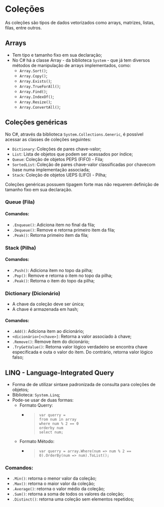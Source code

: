 # Coleções

As coleções são tipos de dados vetorizados como arrays, matrizes, listas, filas, entre outros.

## Arrays

- Tem tipo e tamanho fixo em sua declaração;
- No C# há a classe Array - da biblioteca ``System`` - que já tem diversos métodos de manipulação de arrays implementados, como:
  - ``Array.Sort()``;
  - ``Array.Copy()``;
  - ``Array.Exists()``;
  - ``Array.TrueForAll()``;
  - ``Array.Find()``;
  - ``Array.IndexOf()``;
  - ``Array.Resize()``;
  - ``Array.ConvertAll()``;

## Coleções genéricas

No C#, através da biblioteca ``System.Collections.Generic``, é possível acessar as classes de coleções seguintes:
- ``Dictionary``: Coleções de pares chave-valor;
- ``List``: Lista de objetos que podem ser acessados por índice;
- ``Queue``: Coleção de objetos PEPS (FIFO) - Fila;
- ``SortedList``: Coleção de pares chave-valor classificadas por chavecom base numa implementação associada;
- ``Stack``: Coleção de objetos UEPS (LIFO) - Pilha;

Coleções genéricas possuem tipagem forte mas não requerem definição de tamanho fixo em sua declaração.

### Queue (Fila)

#### Comandos:
- ``.Enqueue()``: Adiciona item no final da fila;
- ``.Dequeue()``: Remove e retorna primeiro item da fila;
- ``.Peak()``: Retorna primeiro item da fila;

### Stack (Pilha)

#### Comandos:
- ``.Push()``: Adiciona item no topo da pilha;
- ``.Pop()``: Remove e retorna o item no topo da pilha;
- ``.Peak()``: Retorna o item do topo da pilha;

### Dictionary (Dicionário)

- A chave da coleção deve ser única;
- A chave é armazenada em hash;

#### Comandos:
- ``.Add()``: Adiciona item ao dicionário;
- ``<dicionário>[<chave>]``: Retorna a valor associado à chave;
- ``.Remove()``: Remove item do dicionário;
- ``.TryGetValue()``: Retorna valor lógico verdadeiro se encontra chave especificada e outa o valor do item. Do contrário, retorna valor lógico falso;

## LINQ - Language-Integrated Query

- Forma de de utilizar sintaxe padronizada de consulta para coleções de objetos;
- Biblioteca: ``System.Linq``;
- Pode-se usar de duas formas:
  - Formato Querry:  
    - > ``var querry =``  
      > ``from num in array``  
      > ``where num % 2 == 0``  
      > ``orderby num``  
      > ``select num;``
  - Formato Método:
    - > ``var querry = array.Where(num => num % 2 == 0).OrderBy(num => num).ToList();``

### Comandos:

- ``.Min()``: retorna o menor valor da coleção;
- ``.Max()``: retorna o maior valor da coleção;
- ``.Average()``: retorna o valor médio da coleção;
- ``.Sum()``: retorna a soma de todos os valores da coleção;
- ``.Distinct()``: retorna uma coleção sem elementos repetidos;